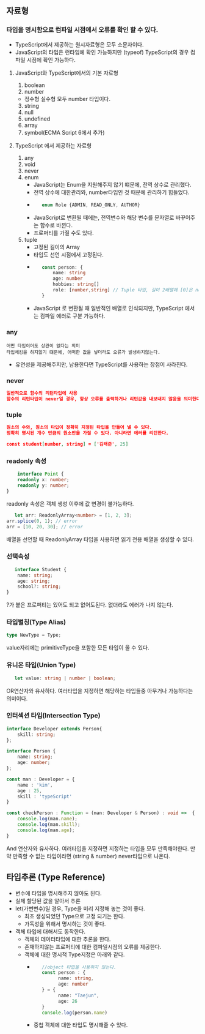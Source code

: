 ## 자료형

### 타입을 명시함으로 컴파일 시점에서 오류를 확인 할 수 있다.
- TypeScript에서 제공하는 원시자료형은 모두 소문자이다.
- JavaScript의 타입은 런타임에 확인 가능하지만 (typeof) TypeScript의 경우 컴파일 시점에 확인 가능하다.

1. JavaScript와 TypeScript에서의 기본 자료형
    1. boolean
    2. number
      - 정수형 실수형 모두 number 타입이다.
    3. string
    4. null
    5. undefined
    6. array
    7. symbol(ECMA Script 6에서 추가)

2. TypeScript 에서 제공하는 자료형
    1. any
    2. void
    3. never
    4. enum
       - JavaScript는 Enum을 지원해주지 않기 떄문에, 전역 상수로 관리했다.
       - 전역 상수에 대한관리와, number타입인 것 때문에 관리하기 힘들었다.
       - ```typescript
            enum Role {ADMIN, READ_ONLY, AUTHOR}
         ```
       - JavaScript로 변환될 때에는, 전역변수와 해당 변수를 문자열로 바꾸어주는 함수로 바뀐다.
       - 프로퍼티를 가질 수도 있다.
    5. tuple
       - 고정된 길이의 Array
       - 타입도 선언 시점에서 고정된다.
       - ```typescript
            const person: {
                name: string
                age: number
                hobbies: string[]
                role: [number,string] // Tuple 타입, 길이 2배열에 [0]은 number, [1]은 string이 들어가야한다. 
            }
         ```
       - JavaScript 로 변환될 때 일반적인 배열로 인식되지만, TypeScript 에서는 컴파일 에러로 구분 가능하다.

### any

```text
어떤 타입이어도 상관이 없다는 의미
타입체킹을 하지않기 떄문에, 어떠한 값을 넣더라도 오류가 발생하지않는다.
```
- 유연성을 제공해주지만, 남용한다면 TypeScript를 사용하는 장점이 사라진다.

### never

```json
일반적으로 함수의 리턴타입에 사용
함수의 리턴타입이 never일 경우, 항상 오류를 출력하거나 리턴값을 내보내지 않음을 의미한다.
```

### tuple

```json
원소의 수와, 원소의 타입이 정확히 지정된 타입을 만들어 낼 수 있다.
정확히 명시된 개수 만큼의 원소만을 가질 수 있다. 아니라면 에러를 리턴한다.

const student[number, string] = ['김태준', 25]
```

### readonly 속성

```typescript
    interface Point {
    readonly x: number;
    readonly y: number;
}
```

readonly 속성은 객체 생성 이후에 값 변경이 불가능하다.

```typescript
   let arr: ReadonlyArray<number> = [1, 2, 3];
arr.splice(0, 1); // error
arr = [10, 20, 30]; // error
```

배열을 선언할 때 ReadonlyArray<T> 타입을 사용하면 읽기 전용 배열을 생성할 수 있다.

### 선택속성

```typescript
   interface Student {
    name: string;
    age: string;
    school?: string;
}
```

?가 붙은 프로퍼티는 있어도 되고 없어도된다. 없더라도 에러가 나지 않는다.

### 타입별칭(Type Alias)

```typescript
type NewType = Type; 
```

value자리에는 primitiveType을 포함한 모든 타입이 올 수 있다.

### 유니온 타입(Union Type)

```typescript
   let value: string | number | boolean;
```

OR연산자와 유사하다. 여러타입을 지정하면 해당하는 타입들중 아무거나 가능하다는 의미이다.

### 인터섹션 타입(Intersection Type)

```typescript
interface Developer extends Person{
    skill: string;
};

interface Person {
    name: string;
    age: number;
};

const man : Developer = {
    name : 'kim',
    age : 25,
    skill : 'typeScript'
}

const checkPerson : Function = (man: Developer & Person) : void =>  {
    console.log(man.name);
    console.log(man.skill);
    console.log(man.age);
}
```

And 연산자와 유사하다. 여러타입을 지정하면 지정하는 타입을 모두 만족해야한다. 만약 만족할 수 없는 타입이라면 (string & number) never타입으로 나온다.


## 타입추론 (Type Reference)
- 변수에 타입을 명시해주지 않아도 된다.
- 실제 할당된 값을 알아서 추론
- let(가변변수)일 경우, Type을 미리 지정해 놓는 것이 좋다.
  - 최초 생성되었던 Type으로 고정 되기는 한다.  
  - 가독성을 위해서 명시하는 것이 좋다.
- 객체 타입에 대해서도 동작한다.
  - 객체의 데이터타입에 대한 추론을 한다.
  - 존재하지않는 프로퍼티에 대한 컴파일시점의 오류를 제공한다.
  - 객체에 대한 명시적 Type지정은 아래와 같다.
    - ```typescript
         //object 타입을 사용하지 않는다.
         const person : {
               name: string,
               age: number
         } = {
               name: "Taejun",
               age: 26
         }
         console.log(person.name)
      ```
    - 중첩 객체에 대한 타입도 명시해줄 수 있다.
    